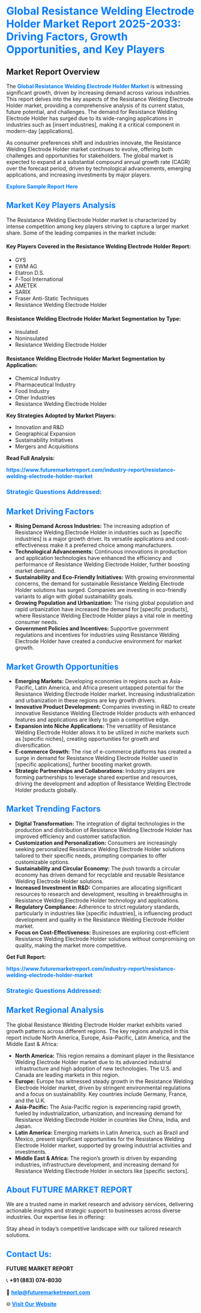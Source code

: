 <h1 style="color: #007BFF;">Global Resistance Welding Electrode Holder Market Report 2025-2033: Driving Factors, Growth Opportunities, and Key Players</h1>

<section id="overview">
<h2>Market Report Overview</h2>
<p>The <a href="https://www.futuremarketreport.com/industry-report/resistance-welding-electrode-holder-market" style="color: #007BFF; text-decoration: none;"><strong>Global Resistance Welding Electrode Holder Market</strong></a> is witnessing significant growth, driven by increasing demand across various industries. This report delves into the key aspects of the Resistance Welding Electrode Holder market, providing a comprehensive analysis of its current status, future potential, and challenges. The demand for Resistance Welding Electrode Holder has surged due to its wide-ranging applications in industries such as [insert industries], making it a critical component in modern-day [applications].</p>
<p>As consumer preferences shift and industries innovate, the Resistance Welding Electrode Holder market continues to evolve, offering both challenges and opportunities for stakeholders. The global market is expected to expand at a substantial compound annual growth rate (CAGR) over the forecast period, driven by technological advancements, emerging applications, and increasing investments by major players.</p>
</section>

<section id="overview">
<p><a href="https://www.futuremarketreport.com/request-sample/reportId=101291" style="color: #007BFF; text-decoration: none;"><strong>Explore Sample Report Here</strong></a></p>
</section>

<section id="key-players">
<h2 style="color: #007BFF;">Market Key Players Analysis</h2>
<p>The Resistance Welding Electrode Holder market is characterized by intense competition among key players striving to capture a larger market share. Some of the leading companies in the market include:</p>
<h4>Key Players Covered in the Resistance Welding Electrode Holder Report:</h4>
<ul><li>GYS</li><li>EWM AG</li><li>Etatron D.S.</li><li>F-Tool International</li><li>AMETEK</li><li>SARIX</li><li>Fraser Anti-Static Techniques</li><li>Resistance Welding Electrode Holder</li></ul>
<h4>Resistance Welding Electrode Holder Market Segmentation by Type:</h4>
<ul><li>Insulated</li><li>Noninsulated</li><li>Resistance Welding Electrode Holder</li></ul>

<h4>Resistance Welding Electrode Holder Market Segmentation by Application:</h4>
<ul><li>Chemical Industry</li><li>Pharmaceutical Industry</li><li>Food Industry</li><li>Other Industries</li><li>Resistance Welding Electrode Holder</li></ul>
<p><strong>Key Strategies Adopted by Market Players:</strong></p>
<ul>
<li>Innovation and R&D</li>
<li>Geographical Expansion</li>
<li>Sustainability Initiatives</li>
<li>Mergers and Acquisitions</li>
</ul>
</section>

<section>
<p><strong>Read Full Analysis: </strong></p><a href="https://www.futuremarketreport.com/industry-report/resistance-welding-electrode-holder-market" style="color: #007BFF; text-decoration: none;"><strong>https://www.futuremarketreport.com/industry-report/resistance-welding-electrode-holder-market</strong></a>
<h3 style="color: #007BFF;">Strategic Questions Addressed:</h3>
</section>

<section id="driving-factors">
<h2 style="color: #007BFF;">Market Driving Factors</h2>
<ul>
<li><strong>Rising Demand Across Industries:</strong> The increasing adoption of Resistance Welding Electrode Holder in industries such as [specific industries] is a major growth driver. Its versatile applications and cost-effectiveness make it a preferred choice among manufacturers.</li>
<li><strong>Technological Advancements:</strong> Continuous innovations in production and application technologies have enhanced the efficiency and performance of Resistance Welding Electrode Holder, further boosting market demand.</li>
<li><strong>Sustainability and Eco-Friendly Initiatives:</strong> With growing environmental concerns, the demand for sustainable Resistance Welding Electrode Holder solutions has surged. Companies are investing in eco-friendly variants to align with global sustainability goals.</li>
<li><strong>Growing Population and Urbanization:</strong> The rising global population and rapid urbanization have increased the demand for [specific products], where Resistance Welding Electrode Holder plays a vital role in meeting consumer needs.</li>
<li><strong>Government Policies and Incentives:</strong> Supportive government regulations and incentives for industries using Resistance Welding Electrode Holder have created a conducive environment for market growth.</li>
</ul>
</section>

<section id="growth-opportunities">
<h2 style="color: #007BFF;">Market Growth Opportunities</h2>
<ul>
<li><strong>Emerging Markets:</strong> Developing economies in regions such as Asia-Pacific, Latin America, and Africa present untapped potential for the Resistance Welding Electrode Holder market. Increasing industrialization and urbanization in these regions are key growth drivers.</li>
<li><strong>Innovative Product Development:</strong> Companies investing in R&D to create innovative Resistance Welding Electrode Holder products with enhanced features and applications are likely to gain a competitive edge.</li>
<li><strong>Expansion into Niche Applications:</strong> The versatility of Resistance Welding Electrode Holder allows it to be utilized in niche markets such as [specific niches], creating opportunities for growth and diversification.</li>
<li><strong>E-commerce Growth:</strong> The rise of e-commerce platforms has created a surge in demand for Resistance Welding Electrode Holder used in [specific applications], further boosting market growth.</li>
<li><strong>Strategic Partnerships and Collaborations:</strong> Industry players are forming partnerships to leverage shared expertise and resources, driving the development and adoption of Resistance Welding Electrode Holder products globally.</li>
</ul>
</section>

<section id="trending-factors">
<h2 style="color: #007BFF;">Market Trending Factors</h2>
<ul>
<li><strong>Digital Transformation:</strong> The integration of digital technologies in the production and distribution of Resistance Welding Electrode Holder has improved efficiency and customer satisfaction.</li>
<li><strong>Customization and Personalization:</strong> Consumers are increasingly seeking personalized Resistance Welding Electrode Holder solutions tailored to their specific needs, prompting companies to offer customizable options.</li>
<li><strong>Sustainability and Circular Economy:</strong> The push towards a circular economy has driven demand for recyclable and reusable Resistance Welding Electrode Holder solutions.</li>
<li><strong>Increased Investment in R&D:</strong> Companies are allocating significant resources to research and development, resulting in breakthroughs in Resistance Welding Electrode Holder technology and applications.</li>
<li><strong>Regulatory Compliance:</strong> Adherence to strict regulatory standards, particularly in industries like [specific industries], is influencing product development and quality in the Resistance Welding Electrode Holder market.</li>
<li><strong>Focus on Cost-Effectiveness:</strong> Businesses are exploring cost-efficient Resistance Welding Electrode Holder solutions without compromising on quality, making the market more competitive.</li>
</ul>
</section>

<section>
<p><strong>Get Full Report: </strong></p><a href="https://www.futuremarketreport.com/industry-report/resistance-welding-electrode-holder-market" style="color: #007BFF; text-decoration: none;"><strong>https://www.futuremarketreport.com/industry-report/resistance-welding-electrode-holder-market</strong></a>
<h3 style="color: #007BFF;">Strategic Questions Addressed:</h3>
</section>


<section id="regional-analysis">
<h2 style="color: #007BFF;">Market Regional Analysis</h2>
<p>The global Resistance Welding Electrode Holder market exhibits varied growth patterns across different regions. The key regions analyzed in this report include North America, Europe, Asia-Pacific, Latin America, and the Middle East & Africa:</p>
<ul>
<li><strong>North America:</strong> This region remains a dominant player in the Resistance Welding Electrode Holder market due to its advanced industrial infrastructure and high adoption of new technologies. The U.S. and Canada are leading markets in this region.</li>
<li><strong>Europe:</strong> Europe has witnessed steady growth in the Resistance Welding Electrode Holder market, driven by stringent environmental regulations and a focus on sustainability. Key countries include Germany, France, and the U.K.</li>
<li><strong>Asia-Pacific:</strong> The Asia-Pacific region is experiencing rapid growth, fueled by industrialization, urbanization, and increasing demand for Resistance Welding Electrode Holder in countries like China, India, and Japan.</li>
<li><strong>Latin America:</strong> Emerging markets in Latin America, such as Brazil and Mexico, present significant opportunities for the Resistance Welding Electrode Holder market, supported by growing industrial activities and investments.</li>
<li><strong>Middle East & Africa:</strong> The region’s growth is driven by expanding industries, infrastructure development, and increasing demand for Resistance Welding Electrode Holder in sectors like [specific sectors].</li>
</ul>
</section>

<footer>
<h2 style="color: #007BFF;">About FUTURE MARKET REPORT</h2>
<p>We are a trusted name in market research and advisory services, delivering actionable insights and strategic support to businesses across diverse industries. Our expertise lies in offering:</p>

<p>Stay ahead in today’s competitive landscape with our tailored research solutions.</p>

<h2 style="color: #007BFF;">Contact Us:</h2>
<p><strong>FUTURE MARKET REPORT</strong></p>
<p>📞 <strong>+91 (883) 074-8030</strong></p>
<p>📧 <strong><a href="mailto:help@futuremarketreport.com" style="color: #007BFF;">help@futuremarketreport.com</a></strong></p>
<p>🌐 <strong><a href="https://www.futuremarketreport.com/" style="color: #007BFF;">Visit Our Website</a></strong></p>
</footer>